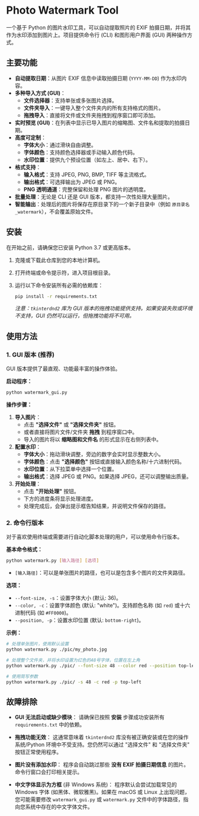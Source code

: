 # Photo Watermark Tool

一个基于 Python 的图片水印工具，可以自动提取照片的 EXIF 拍摄日期，并将其作为水印添加到图片上。项目提供命令行 (CLI) 和图形用户界面 (GUI) 两种操作方式。

## 主要功能

- **自动提取日期**：从图片 EXIF 信息中读取拍摄日期 (`YYYY-MM-DD`) 作为水印内容。
- **多种导入方式 (GUI)**：
    - **文件选择器**：支持单张或多张图片选择。
    - **文件夹导入**：一键导入整个文件夹内的所有支持格式的图片。
    - **拖拽导入**：直接将文件或文件夹拖拽到程序窗口即可添加。
- **实时预览 (GUI)**：在列表中显示已导入图片的缩略图、文件名和提取的拍摄日期。
- **高度可定制**：
    - **字体大小**：通过滑块自由调整。
    - **字体颜色**：支持颜色选择器或手动输入颜色代码。
    - **水印位置**：提供九个预设位置（如左上、居中、右下）。
- **格式支持**：
    - **输入格式**：支持 JPEG, PNG, BMP, TIFF 等主流格式。
    - **输出格式**：可选择输出为 JPEG 或 PNG。
    - **PNG 透明通道**：完整保留和处理 PNG 图片的透明度。
- **批量处理**：无论是 CLI 还是 GUI 版本，都支持一次性处理大量图片。
- **智能输出**：处理后的图片将保存在原目录下的一个新子目录中（例如 `原目录名_watermark`），不会覆盖原始文件。

## 安装

在开始之前，请确保您已安装 Python 3.7 或更高版本。

1.  克隆或下载此仓库到您的本地计算机。
2.  打开终端或命令提示符，进入项目根目录。
3.  运行以下命令安装所有必需的依赖库：

    ```bash
    pip install -r requirements.txt
    ```
    *注意：`tkinterdnd2` 库为 GUI 版本的拖拽功能提供支持。如果安装失败或环境不支持，GUI 仍然可以运行，但拖拽功能将不可用。*

## 使用方法

### 1. GUI 版本 (推荐)

GUI 版本提供了最直观、功能最丰富的操作体验。

**启动程序：**

```bash
python watermark_gui.py
```

**操作步骤：**

1.  **导入图片**：
    - 点击 **"选择文件"** 或 **"选择文件夹"** 按钮。
    - 或者直接将图片文件/文件夹 **拖拽** 到程序窗口中。
    - 导入的图片将以 **缩略图和文件名** 的形式显示在右侧列表中。
2.  **配置水印**：
    - **字体大小**：拖动滑块调整，旁边的数字会实时显示整数大小。
    - **字体颜色**：点击 **"选择颜色"** 按钮或直接输入颜色名称/十六进制代码。
    - **水印位置**：从下拉菜单中选择一个位置。
    - **输出格式**：选择 JPEG 或 PNG。如果选择 JPEG，还可以调整输出质量。
3.  **开始处理**：
    - 点击 **"开始处理"** 按钮。
    - 下方的进度条将显示处理进度。
    - 处理完成后，会弹出提示框告知结果，并说明文件保存的路径。

### 2. 命令行版本

对于喜欢使用终端或需要进行自动化脚本处理的用户，可以使用命令行版本。

**基本命令格式：**

```bash
python watermark.py [输入路径] [选项]
```

-   `[输入路径]`：可以是单张图片的路径，也可以是包含多个图片的文件夹路径。

**选项：**

-   `--font-size, -s`：设置字体大小 (默认: 36)。
-   `--color, -c`：设置字体颜色 (默认: "white")。支持颜色名称 (如 `red`) 或十六进制代码 (如 `#FF0000`)。
-   `--position, -p`：设置水印位置 (默认: `bottom-right`)。

**示例：**

```bash
# 处理单张图片，使用默认设置
python watermark.py ./pic/my_photo.jpg

# 处理整个文件夹，并将水印设置为红色的48号字体，位置在左上角
python watermark.py ./pic/ --font-size 48 --color red --position top-left

# 使用简写参数
python watermark.py ./pic/ -s 48 -c red -p top-left
```

## 故障排除

-   **GUI 无法启动或缺少模块**：
    请确保已按照 **安装** 步骤成功安装所有 `requirements.txt` 中的依赖。

-   **拖拽功能无效**：
    这通常意味着 `tkinterdnd2` 库没有被正确安装或在您的操作系统/Python 环境中不受支持。您仍然可以通过 "选择文件" 和 "选择文件夹" 按钮正常使用程序。

-   **图片没有添加水印**：
    程序会自动跳过那些 **没有 EXIF 拍摄日期信息** 的图片。命令行窗口会打印相关提示。

-   **中文字体显示为方框** (非 Windows 系统)：
    程序默认会尝试加载常见的 Windows 字体 (如黑体、微软雅黑)。如果在 macOS 或 Linux 上出现问题，您可能需要修改 `watermark_gui.py` 或 `watermark.py` 文件中的字体路径，指向您系统中存在的中文字体文件。
